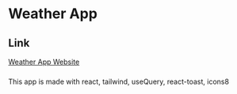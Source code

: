 # Weather App

## Link
[Weather App Website](https://yarden-weather-app.netlify.app)

### 
This app is made with react, tailwind, useQuery, react-toast, icons8
